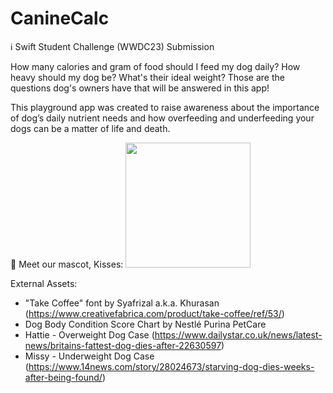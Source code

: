 # CanineCalc

ℹ️ Swift Student Challenge (WWDC23) Submission

How many calories and gram of food should I feed my dog daily? How heavy should my dog be? What's their ideal weight? Those are the questions dog's owners have that will be answered in this app!

This playground app was created to raise awareness about the importance of dog’s daily nutrient needs and how overfeeding and underfeeding your dogs can be a matter of life and death.


🤎 Meet our mascot, Kisses:
<img width="200" src="https://user-images.githubusercontent.com/86874779/231844598-695a85b9-13d9-45ef-b581-3ed0763b5156.gif" />


External Assets:
- "Take Coffee" font by Syafrizal a.k.a. Khurasan (https://www.creativefabrica.com/product/take-coffee/ref/53/)
- Dog Body Condition Score Chart by Nestlé Purina PetCare
- Hattie - Overweight Dog Case (https://www.dailystar.co.uk/news/latest-news/britains-fattest-dog-dies-after-22630597)
- Missy - Underweight Dog Case (https://www.14news.com/story/28024673/starving-dog-dies-weeks-after-being-found/)
